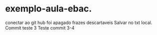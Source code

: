 # exemplo-aula-ebac.

conectar ao git hub
foi apagado frazes descartaveis
Salvar no txt local. 
Commit teste 3
Teste commit 3-4

